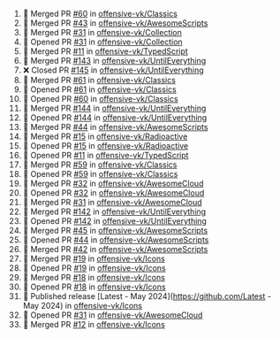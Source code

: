 <!--START_SECTION:activity-->
1. 🎉 Merged PR [#60](https://github.com/offensive-vk/Classics/pull/60) in [offensive-vk/Classics](https://github.com/offensive-vk/Classics)
2. 🎉 Merged PR [#43](https://github.com/offensive-vk/AwesomeScripts/pull/43) in [offensive-vk/AwesomeScripts](https://github.com/offensive-vk/AwesomeScripts)
3. 🎉 Merged PR [#31](https://github.com/offensive-vk/Collection/pull/31) in [offensive-vk/Collection](https://github.com/offensive-vk/Collection)
4. 💪 Opened PR [#31](https://github.com/offensive-vk/Collection/pull/31) in [offensive-vk/Collection](https://github.com/offensive-vk/Collection)
5. 🎉 Merged PR [#11](https://github.com/offensive-vk/TypedScript/pull/11) in [offensive-vk/TypedScript](https://github.com/offensive-vk/TypedScript)
6. 🎉 Merged PR [#143](https://github.com/offensive-vk/UntilEverything/pull/143) in [offensive-vk/UntilEverything](https://github.com/offensive-vk/UntilEverything)
7. ❌ Closed PR [#145](https://github.com/offensive-vk/UntilEverything/pull/145) in [offensive-vk/UntilEverything](https://github.com/offensive-vk/UntilEverything)
8. 🎉 Merged PR [#61](https://github.com/offensive-vk/Classics/pull/61) in [offensive-vk/Classics](https://github.com/offensive-vk/Classics)
9. 💪 Opened PR [#61](https://github.com/offensive-vk/Classics/pull/61) in [offensive-vk/Classics](https://github.com/offensive-vk/Classics)
10. 💪 Opened PR [#60](https://github.com/offensive-vk/Classics/pull/60) in [offensive-vk/Classics](https://github.com/offensive-vk/Classics)
11. 🎉 Merged PR [#144](https://github.com/offensive-vk/UntilEverything/pull/144) in [offensive-vk/UntilEverything](https://github.com/offensive-vk/UntilEverything)
12. 💪 Opened PR [#144](https://github.com/offensive-vk/UntilEverything/pull/144) in [offensive-vk/UntilEverything](https://github.com/offensive-vk/UntilEverything)
13. 🎉 Merged PR [#44](https://github.com/offensive-vk/AwesomeScripts/pull/44) in [offensive-vk/AwesomeScripts](https://github.com/offensive-vk/AwesomeScripts)
14. 🎉 Merged PR [#15](https://github.com/offensive-vk/Radioactive/pull/15) in [offensive-vk/Radioactive](https://github.com/offensive-vk/Radioactive)
15. 💪 Opened PR [#15](https://github.com/offensive-vk/Radioactive/pull/15) in [offensive-vk/Radioactive](https://github.com/offensive-vk/Radioactive)
16. 💪 Opened PR [#11](https://github.com/offensive-vk/TypedScript/pull/11) in [offensive-vk/TypedScript](https://github.com/offensive-vk/TypedScript)
17. 🎉 Merged PR [#59](https://github.com/offensive-vk/Classics/pull/59) in [offensive-vk/Classics](https://github.com/offensive-vk/Classics)
18. 💪 Opened PR [#59](https://github.com/offensive-vk/Classics/pull/59) in [offensive-vk/Classics](https://github.com/offensive-vk/Classics)
19. 🎉 Merged PR [#32](https://github.com/offensive-vk/AwesomeCloud/pull/32) in [offensive-vk/AwesomeCloud](https://github.com/offensive-vk/AwesomeCloud)
20. 💪 Opened PR [#32](https://github.com/offensive-vk/AwesomeCloud/pull/32) in [offensive-vk/AwesomeCloud](https://github.com/offensive-vk/AwesomeCloud)
21. 🎉 Merged PR [#31](https://github.com/offensive-vk/AwesomeCloud/pull/31) in [offensive-vk/AwesomeCloud](https://github.com/offensive-vk/AwesomeCloud)
22. 🎉 Merged PR [#142](https://github.com/offensive-vk/UntilEverything/pull/142) in [offensive-vk/UntilEverything](https://github.com/offensive-vk/UntilEverything)
23. 💪 Opened PR [#142](https://github.com/offensive-vk/UntilEverything/pull/142) in [offensive-vk/UntilEverything](https://github.com/offensive-vk/UntilEverything)
24. 🎉 Merged PR [#45](https://github.com/offensive-vk/AwesomeScripts/pull/45) in [offensive-vk/AwesomeScripts](https://github.com/offensive-vk/AwesomeScripts)
25. 💪 Opened PR [#44](https://github.com/offensive-vk/AwesomeScripts/pull/44) in [offensive-vk/AwesomeScripts](https://github.com/offensive-vk/AwesomeScripts)
26. 🎉 Merged PR [#42](https://github.com/offensive-vk/AwesomeScripts/pull/42) in [offensive-vk/AwesomeScripts](https://github.com/offensive-vk/AwesomeScripts)
27. 🎉 Merged PR [#19](https://github.com/offensive-vk/Icons/pull/19) in [offensive-vk/Icons](https://github.com/offensive-vk/Icons)
28. 💪 Opened PR [#19](https://github.com/offensive-vk/Icons/pull/19) in [offensive-vk/Icons](https://github.com/offensive-vk/Icons)
29. 🎉 Merged PR [#18](https://github.com/offensive-vk/Icons/pull/18) in [offensive-vk/Icons](https://github.com/offensive-vk/Icons)
30. 💪 Opened PR [#18](https://github.com/offensive-vk/Icons/pull/18) in [offensive-vk/Icons](https://github.com/offensive-vk/Icons)
31. 🚀 Published release [Latest - May 2024](https://github.com/Latest - May 2024) in [offensive-vk/Icons](https://github.com/offensive-vk/Icons)
32. 💪 Opened PR [#31](https://github.com/offensive-vk/AwesomeCloud/pull/31) in [offensive-vk/AwesomeCloud](https://github.com/offensive-vk/AwesomeCloud)
33. 🎉 Merged PR [#12](https://github.com/offensive-vk/Icons/pull/12) in [offensive-vk/Icons](https://github.com/offensive-vk/Icons)
<!--END_SECTION:activity-->

